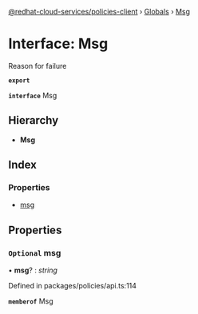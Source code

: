 [@redhat-cloud-services/policies-client](../README.md) › [Globals](../globals.md) › [Msg](msg.md)

# Interface: Msg

Reason for failure

**`export`** 

**`interface`** Msg

## Hierarchy

* **Msg**

## Index

### Properties

* [msg](msg.md#optional-msg)

## Properties

### `Optional` msg

• **msg**? : *string*

Defined in packages/policies/api.ts:114

**`memberof`** Msg
